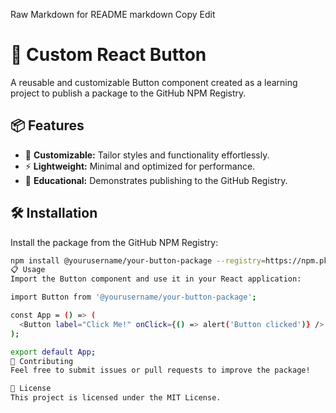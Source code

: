 Raw Markdown for README
markdown
Copy
Edit
# 🚀 Custom React Button  

A reusable and customizable Button component created as a learning project to publish a package to the GitHub NPM Registry.  

## 📦 Features  
- 🔧 **Customizable:** Tailor styles and functionality effortlessly.  
- ⚡ **Lightweight:** Minimal and optimized for performance.  
- 📜 **Educational:** Demonstrates publishing to the GitHub Registry.

## 🛠️ Installation  

Install the package from the GitHub NPM Registry:  
```bash
npm install @yourusername/your-button-package --registry=https://npm.pkg.github.com
📋 Usage
Import the Button component and use it in your React application:

import Button from '@yourusername/your-button-package';

const App = () => (
  <Button label="Click Me!" onClick={() => alert('Button clicked')} />
);

export default App;
🌟 Contributing
Feel free to submit issues or pull requests to improve the package!

📄 License
This project is licensed under the MIT License.
